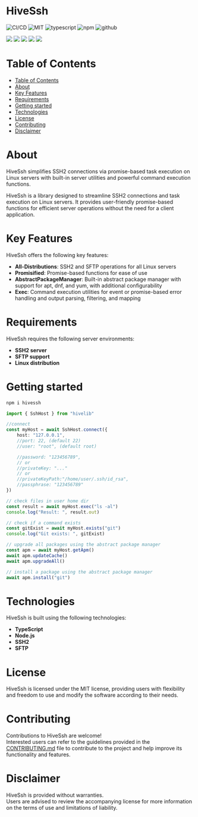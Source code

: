 # HiveSsh

![CI/CD](https://github.com/noblemajo/hivessh/actions/workflows/npm-publish.yml/badge.svg)
![MIT](https://img.shields.io/badge/license-MIT-blue.svg)
![typescript](https://img.shields.io/badge/dynamic/json?style=plastic&color=blue&label=Typescript&prefix=v&query=devDependencies.typescript&url=https%3A%2F%2Fraw.githubusercontent.com%2Fnoblemajo%2Fhivessh%2Fmain%2Fpackage.json)
![npm](https://img.shields.io/npm/v/hivessh.svg?style=plastic&logo=npm&color=red)
![github](https://img.shields.io/badge/dynamic/json?style=plastic&color=darkviolet&label=GitHub&prefix=v&query=version&url=https%3A%2F%2Fraw.githubusercontent.com%2Fnoblemajo%2Fhivessh%2Fmain%2Fpackage.json)

![](https://img.shields.io/badge/dynamic/json?color=green&label=watchers&query=watchers&suffix=x&url=https%3A%2F%2Fapi.github.com%2Frepos%2Fnoblemajo%2Fhivessh)
![](https://img.shields.io/badge/dynamic/json?color=yellow&label=stars&query=stargazers_count&suffix=x&url=https%3A%2F%2Fapi.github.com%2Frepos%2Fnoblemajo%2Fhivessh)
![](https://img.shields.io/badge/dynamic/json?color=orange&label=subscribers&query=subscribers_count&suffix=x&url=https%3A%2F%2Fapi.github.com%2Frepos%2Fnoblemajo%2Fhivessh)
![](https://img.shields.io/badge/dynamic/json?color=navy&label=forks&query=forks&suffix=x&url=https%3A%2F%2Fapi.github.com%2Frepos%2Fnoblemajo%2Fhivessh)
![](https://img.shields.io/badge/dynamic/json?color=darkred&label=open%20issues&query=open_issues&suffix=x&url=https%3A%2F%2Fapi.github.com%2Frepos%2Fnoblemajo%2Fhivessh)

# Table of Contents
- [Table of Contents](#table-of-contents)
- [About](#about)
- [Key Features](#key-features)
- [Requirements](#requirements)
- [Getting started](#getting-started)
- [Technologies](#technologies)
- [License](#license)
- [Contributing](#contributing)
- [Disclaimer](#disclaimer)

# About
HiveSsh simplifies SSH2 connections via promise-based task execution on Linux servers with built-in server utilities and powerful command execution functions.

HiveSsh is a library designed to streamline SSH2 connections and task execution on Linux servers. It provides user-friendly promise-based functions for efficient server operations without the need for a client application.

# Key Features
HiveSsh offers the following key features:
- __All-Distributions__: SSH2 and SFTP operations for all Linux servers
- __Promisified__: Promise-based functions for ease of use
- __AbstractPackageManager__: Built-in abstract package manager with support for apt, dnf, and yum, with additional configurability
- __Exec__: Command execution utilities for event or promise-based error handling and output parsing, filtering, and mapping

# Requirements
HiveSsh requires the following server environments:
- **SSH2 server**
- **SFTP support**
- **Linux distribution**

# Getting started

```sh
npm i hivessh
```

```ts
import { SshHost } from "hivelib"

//connect
const myHost = await SshHost.connect({
    host: "127.0.0.1",
    //port: 22, (default 22)
    //user: "root", (default root)

    //password: "123456789",
    // or
    //privateKey: "..."
    // or
    //privateKeyPath:"/home/user/.ssh/id_rsa",
    //passphrase: "123456789"
})

// check files in user home dir
const result = await myHost.exec("ls -al")
console.log("Result: ", result.out)

// check if a command exists
const gitExist = await myHost.exists("git")
console.log("Git exists: ", gitExist)

// upgrade all packages using the abstract package manager
const apm = await myHost.getApm()
await apm.updateCache()
await apm.upgradeAll()

// install a package using the abstract package manager
await apm.install("git")
```

# Technologies
HiveSsh is built using the following technologies:
- **TypeScript**
- **Node.js**
- **SSH2**
- **SFTP**

# License
HiveSsh is licensed under the MIT license, providing users with flexibility and freedom to use and modify the software according to their needs.

# Contributing
Contributions to HiveSsh are welcome!  
Interested users can refer to the guidelines provided in the [CONTRIBUTING.md](CONTRIBUTING.md) file to contribute to the project and help improve its functionality and features.

# Disclaimer
HiveSsh is provided without warranties.  
Users are advised to review the accompanying license for more information on the terms of use and limitations of liability.
